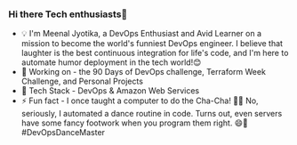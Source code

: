 ### Hi there Tech enthusiasts👋
- 💡 I'm Meenal Jyotika, a DevOps Enthusiast and Avid Learner on a mission to become the world's funniest DevOps engineer. I believe that laughter is the best continuous integration for life's code, and I'm here to automate humor deployment in the tech world!😊
- 🔭 Working on - the 90 Days of DevOps challenge, Terraform Week Challenge, and Personal Projects
- 🌱 Tech Stack - DevOps & Amazon Web Services
- ⚡ Fun fact - I once taught a computer to do the Cha-Cha! 🕺💃 No, seriously, I automated a dance routine in code. Turns out, even servers have some fancy footwork when you program them right. 😄👾 #DevOpsDanceMaster

<!--
**MeenalJy/MeenalJy** is a ✨ _special_ ✨ repository because its `README.md` (this file) appears on your GitHub profile.

Here are some ideas to get you started:


-->
